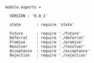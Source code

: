     module.exports =

      VERSION : '0.0.1'

      state       : require 'state'

      Future      : require './future'
      Deferral    : require './deferral'
      Promise     : require './promise'
      Resolver    : require './resolver'
      Acceptance  : require './acceptance'
      Rejection   : require './rejection'
